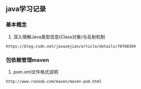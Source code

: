 ## java学习记录

### 基本概念
1. 深入理解Java类型信息(Class对象)与反射机制
```
https://blog.csdn.net/javazejian/article/details/70768369
```

### 包依赖管理maven
1. pom.xml文件格式说明
```
http://www.runoob.com/maven/maven-pom.html
```